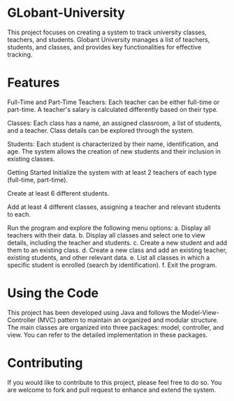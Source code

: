# GLobant-University

This project focuses on creating a system to track university classes, teachers, and students. Globant University manages a list of teachers, students, and classes, and provides key functionalities for effective tracking.

# Features
Full-Time and Part-Time Teachers: Each teacher can be either full-time or part-time. A teacher's salary is calculated differently based on their type.

Classes: Each class has a name, an assigned classroom, a list of students, and a teacher. Class details can be explored through the system.

Students: Each student is characterized by their name, identification, and age. The system allows the creation of new students and their inclusion in existing classes.

Getting Started
Initialize the system with at least 2 teachers of each type (full-time, part-time).

Create at least 6 different students.

Add at least 4 different classes, assigning a teacher and relevant students to each.

Run the program and explore the following menu options:
a. Display all teachers with their data.
b. Display all classes and select one to view details, including the teacher and students.
c. Create a new student and add them to an existing class.
d. Create a new class and add an existing teacher, existing students, and other relevant data.
e. List all classes in which a specific student is enrolled (search by identification).
f. Exit the program.

# Using the Code
This project has been developed using Java and follows the Model-View-Controller (MVC) pattern to maintain an organized and modular structure. The main classes are organized into three packages: model, controller, and view. You can refer to the detailed implementation in these packages.

# Contributing
If you would like to contribute to this project, please feel free to do so. You are welcome to fork and pull request to enhance and extend the system.
